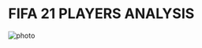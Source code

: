 # FIFA 21 PLAYERS ANALYSIS

![photo](https://images.pexels.com/photos/3148452/pexels-photo-3148452.jpeg?auto=compress&cs=tinysrgb&w=600)
